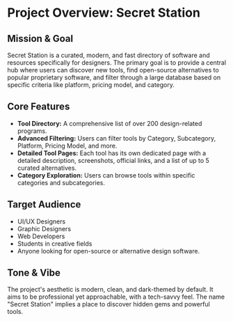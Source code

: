 # Project Overview: Secret Station

## Mission & Goal

Secret Station is a curated, modern, and fast directory of software and resources specifically for designers. The primary goal is to provide a central hub where users can discover new tools, find open-source alternatives to popular proprietary software, and filter through a large database based on specific criteria like platform, pricing model, and category.

## Core Features

- **Tool Directory:** A comprehensive list of over 200 design-related programs.
- **Advanced Filtering:** Users can filter tools by Category, Subcategory, Platform, Pricing Model, and more.
- **Detailed Tool Pages:** Each tool has its own dedicated page with a detailed description, screenshots, official links, and a list of up to 5 curated alternatives.
- **Category Exploration:** Users can browse tools within specific categories and subcategories.

## Target Audience

- UI/UX Designers
- Graphic Designers
- Web Developers
- Students in creative fields
- Anyone looking for open-source or alternative design software.

## Tone & Vibe

The project's aesthetic is modern, clean, and dark-themed by default. It aims to be professional yet approachable, with a tech-savvy feel. The name "Secret Station" implies a place to discover hidden gems and powerful tools.